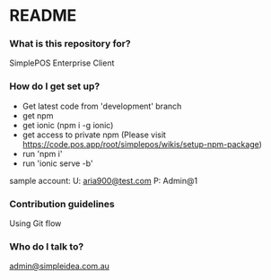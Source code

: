 # README #


### What is this repository for? ###

SimplePOS Enterprise Client

### How do I get set up? ###

- Get latest code from 'development' branch
- get npm
- get ionic (npm i -g ionic)
- get access to private npm (Please visit https://code.pos.app/root/simplepos/wikis/setup-npm-package)
- run 'npm i'
- run 'ionic serve -b'

sample account:
U: aria900@test.com
P: Admin@1


### Contribution guidelines ###

Using Git flow

### Who do I talk to? ###

admin@simpleidea.com.au
